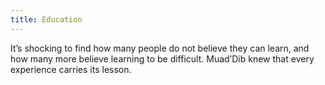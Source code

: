 ```yaml
---
title: Education
---
```


It’s shocking to find how many people do not believe they can learn, and how many more believe learning to be difficult. Muad’Dib knew that every experience carries its lesson.